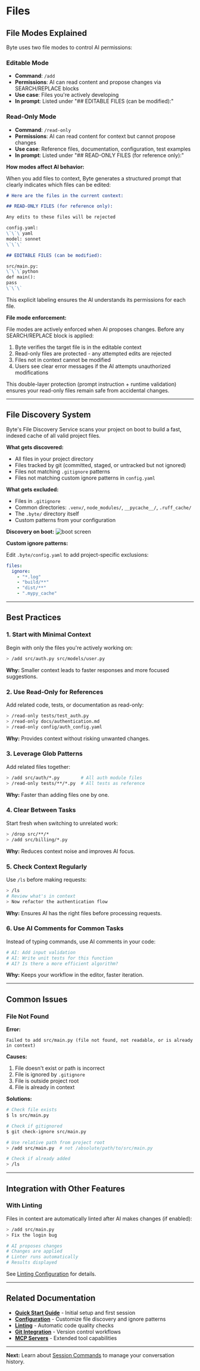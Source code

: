 # Files

## File Modes Explained

Byte uses two file modes to control AI permissions:

### Editable Mode

- **Command**: `/add`
- **Permissions**: AI can read content and propose changes via SEARCH/REPLACE blocks
- **Use case**: Files you're actively developing
- **In prompt**: Listed under "## EDITABLE FILES (can be modified):"

### Read-Only Mode

- **Command**: `/read-only`
- **Permissions**: AI can read content for context but cannot propose changes
- **Use case**: Reference files, documentation, configuration, test examples
- **In prompt**: Listed under "## READ-ONLY FILES (for reference only):"

**How modes affect AI behavior:**

When you add files to context, Byte generates a structured prompt that clearly indicates which files can be edited:

```markdown
# Here are the files in the current context:

## READ-ONLY FILES (for reference only):

Any edits to these files will be rejected

config.yaml:
\`\`\`yaml
model: sonnet
\`\`\`

## EDITABLE FILES (can be modified):

src/main.py:
\`\`\`python
def main():
pass
\`\`\`
```

This explicit labeling ensures the AI understands its permissions for each file.

**File mode enforcement:**

File modes are actively enforced when AI proposes changes. Before any SEARCH/REPLACE block is applied:

1. Byte verifies the target file is in the editable context
2. Read-only files are protected - any attempted edits are rejected
3. Files not in context cannot be modified
4. Users see clear error messages if the AI attempts unauthorized modifications

This double-layer protection (prompt instruction + runtime validation) ensures your read-only files remain safe from accidental changes.

---

## File Discovery System

Byte's File Discovery Service scans your project on boot to build a fast, indexed cache of all valid project files.

**What gets discovered:**

- All files in your project directory
- Files tracked by git (committed, staged, or untracked but not ignored)
- Files not matching `.gitignore` patterns
- Files not matching custom ignore patterns in `config.yaml`

**What gets excluded:**

- Files in `.gitignore`
- Common directories: `.venv/`, `node_modules/`, `__pycache__/`, `.ruff_cache/`
- The `.byte/` directory itself
- Custom patterns from your configuration

**Discovery on boot:**
![boot screen](./../images/boot_screen.png)

**Custom ignore patterns:**

Edit `.byte/config.yaml` to add project-specific exclusions:

```yaml
files:
  ignore:
    - "*.log"
    - "build/**"
    - "dist/**"
    - ".mypy_cache"
```

---

## Best Practices

### 1. Start with Minimal Context

Begin with only the files you're actively working on:

```bash
> /add src/auth.py src/models/user.py
```

**Why:** Smaller context leads to faster responses and more focused suggestions.

### 2. Use Read-Only for References

Add related code, tests, or documentation as read-only:

```bash
> /read-only tests/test_auth.py
> /read-only docs/authentication.md
> /read-only config/auth_config.yaml
```

**Why:** Provides context without risking unwanted changes.

### 3. Leverage Glob Patterns

Add related files together:

```bash
> /add src/auth/*.py        # All auth module files
> /read-only tests/**/*.py  # All tests as reference
```

**Why:** Faster than adding files one by one.

### 4. Clear Between Tasks

Start fresh when switching to unrelated work:

```bash
> /drop src/**/*
> /add src/billing/*.py
```

**Why:** Reduces context noise and improves AI focus.

### 5. Check Context Regularly

Use `/ls` before making requests:

```bash
> /ls
# Review what's in context
> Now refactor the authentication flow
```

**Why:** Ensures AI has the right files before processing requests.

### 6. Use AI Comments for Common Tasks

Instead of typing commands, use AI comments in your code:

```python
# AI: Add input validation
# AI: Write unit tests for this function
# AI? Is there a more efficient algorithm?
```

**Why:** Keeps your workflow in the editor, faster iteration.

---

## Common Issues

### File Not Found

**Error:**

```
Failed to add src/main.py (file not found, not readable, or is already in context)
```

**Causes:**

1. File doesn't exist or path is incorrect
2. File is ignored by `.gitignore`
3. File is outside project root
4. File is already in context

**Solutions:**

```bash
# Check file exists
$ ls src/main.py

# Check if gitignored
$ git check-ignore src/main.py

# Use relative path from project root
> /add src/main.py  # not /absolute/path/to/src/main.py

# Check if already added
> /ls
```

---

## Integration with Other Features

### With Linting

Files in context are automatically linted after AI makes changes (if enabled):

```bash
> /add src/main.py
> Fix the login bug

# AI proposes changes
# Changes are applied
# Linter runs automatically
# Results displayed
```

See [Linting Configuration](../configuration.md#linting) for details.

---

## Related Documentation

- **[Quick Start Guide](../quickstart.md)** - Initial setup and first session
- **[Configuration](../configuration.md)** - Customize file discovery and ignore patterns
- **[Linting](../linting.md)** - Automatic code quality checks
- **[Git Integration](../git.md)** - Version control workflows
- **[MCP Servers](../mcp.md)** - Extended tool capabilities

---

**Next:** Learn about [Session Commands](session.md) to manage your conversation history.
